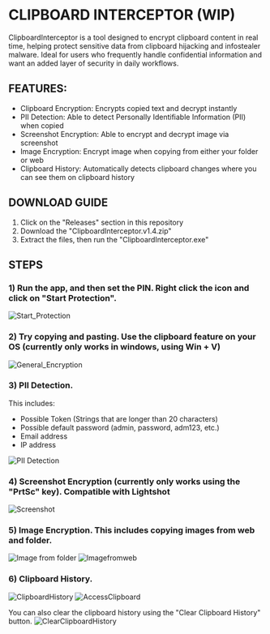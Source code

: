 # CLIPBOARD INTERCEPTOR (WIP)
ClipboardInterceptor is a tool designed to encrypt clipboard content in real time, helping protect sensitive data from clipboard hijacking and infostealer malware. Ideal for users who frequently handle confidential information and want an added layer of security in daily workflows.


## FEATURES:
- Clipboard Encryption: Encrypts copied text and decrypt instantly
- PII Detection: Able to detect Personally Identifiable Information (PII) when copied
- Screenshot Encryption: Able to encrypt and decrypt image via screenshot
- Image Encryption: Encrypt image when copying from either your folder or web
- Clipboard History: Automatically detects clipboard changes where you can see them on clipboard history


## DOWNLOAD GUIDE
1) Click on the "Releases" section in this repository
2) Download the "ClipboardInterceptor.v1.4.zip"
3) Extract the files, then run the "ClipboardInterceptor.exe"


## STEPS
### 1) Run the app, and then set the PIN. Right click the icon and click on "Start Protection".

![Start_Protection](https://github.com/user-attachments/assets/5a31b26c-8830-464f-b2a0-8681a2fa6e9c)

### 2) Try copying and pasting. Use the clipboard feature on your OS (currently only works in windows, using Win + V)

![General_Encryption](https://github.com/user-attachments/assets/6eaa834d-4e1f-4935-826f-12f80e3a3441)

### 3) PII Detection.
This includes:
- Possible Token (Strings that are longer than 20 characters)
- Possible default password (admin, password, adm123, etc.)
- Email address
- IP address

![PII Detection](https://github.com/user-attachments/assets/1079353e-103b-45cf-8801-14e8b842935d)

### 4) Screenshot Encryption (currently only works using the "PrtSc" key). Compatible with Lightshot

![Screenshot](https://github.com/user-attachments/assets/2ea888c6-2f79-4c79-b5e9-9e4d3471066b)

### 5) Image Encryption. This includes copying images from web and folder.

![Image from folder](https://github.com/user-attachments/assets/c0eecf36-608c-4b15-a4d1-0eba58b44690)
![Imagefromweb](https://github.com/user-attachments/assets/736c6de1-a2cb-42d9-8a90-732d1d78b1b4)

### 6) Clipboard History.
![ClipboardHistory](https://github.com/user-attachments/assets/a0c10328-c018-4c96-b542-cf261d5b66a1)
![AccessClipboard](https://github.com/user-attachments/assets/9a9d8530-0784-4cb5-9770-d40673120948)

You can also clear the clipboard history using the "Clear Clipboard History" button.
![ClearClipboardHistory](https://github.com/user-attachments/assets/01fe7028-1bb9-4bd8-b4ea-0b1dba73e2bd)

